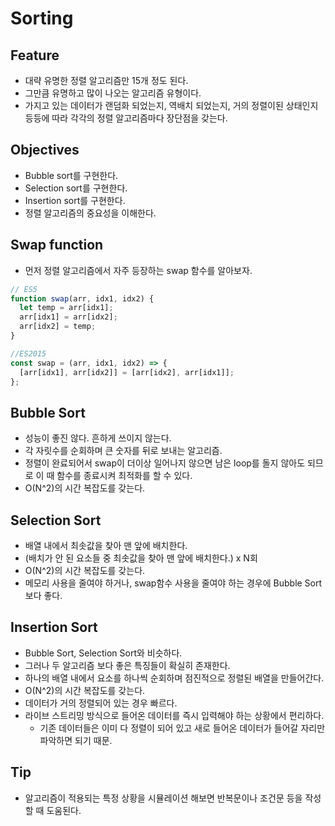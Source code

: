 # Sorting

## Feature

- 대략 유명한 정렬 알고리즘만 15개 정도 된다.
- 그만큼 유명하고 많이 나오는 알고리즘 유형이다.
- 가지고 있는 데이터가 랜덤화 되었는지, 역배치 되었는지, 거의 정렬이된 상태인지 등등에 따라 각각의 정렬 알고리즘마다 장단점을 갖는다.

## Objectives

- Bubble sort를 구현한다.
- Selection sort를 구현한다.
- Insertion sort를 구현한다.
- 정렬 알고리즘의 중요성을 이해한다.

## Swap function

- 먼저 정렬 알고리즘에서 자주 등장하는 swap 함수를 알아보자.

```js
// ES5
function swap(arr, idx1, idx2) {
  let temp = arr[idx1];
  arr[idx1] = arr[idx2];
  arr[idx2] = temp;
}

//ES2015
const swap = (arr, idx1, idx2) => {
  [arr[idx1], arr[idx2]] = [arr[idx2], arr[idx1]];
};
```

## Bubble Sort

- 성능이 좋진 않다. 흔하게 쓰이지 않는다.
- 각 자릿수를 순회하며 큰 숫자를 뒤로 보내는 알고리즘.
- 정렬이 완료되어서 swap이 더이상 일어나지 않으면 남은 loop를 돌지 않아도 되므로 이 때 함수를 종료시켜 최적화를 할 수 있다.
- O(N^2)의 시간 복잡도를 갖는다.

## Selection Sort

- 배열 내에서 최솟값을 찾아 맨 앞에 배치한다.
- (배치가 안 된 요소들 중 최솟값을 찾아 맨 앞에 배치한다.) x N회
- O(N^2)의 시간 복잡도를 갖는다.
- 메모리 사용을 줄여야 하거나, swap함수 사용을 줄여야 하는 경우에 Bubble Sort보다 좋다.

## Insertion Sort

- Bubble Sort, Selection Sort와 비슷하다.
- 그러나 두 알고리즘 보다 좋은 특징들이 확실히 존재한다.
- 하나의 배열 내에서 요소를 하나씩 순회하며 점진적으로 정렬된 배열을 만들어간다.
- O(N^2)의 시간 복잡도를 갖는다.
- 데이터가 거의 정렬되어 있는 경우 빠르다.
- 라이브 스트리밍 방식으로 들어온 데이터를 즉시 입력해야 하는 상황에서 편리하다.
  - 기존 데이터들은 이미 다 정렬이 되어 있고 새로 들어온 데이터가 들어갈 자리만 파악하면 되기 때문.

## Tip

- 알고리즘이 적용되는 특정 상황을 시뮬레이션 해보면 반복문이나 조건문 등을 작성할 때 도움된다.
